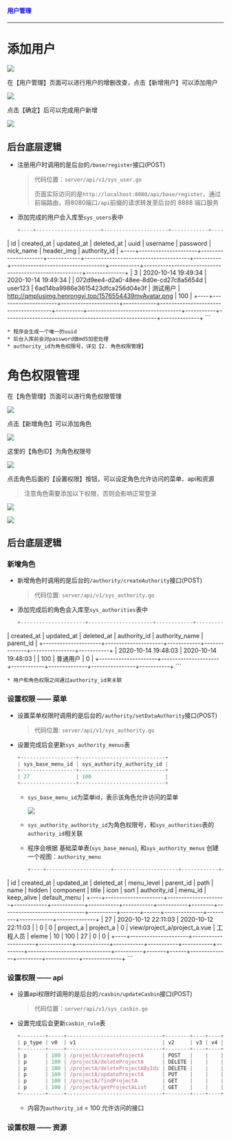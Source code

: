#### <font color="blue">用户管理</font>

---

# 添加用户

![](user_1.jpg)

在【用户管理】页面可以进行用户的增删改查，点击【新增用户】可以添加用户 

![](user_2.jpg)

点击【确定】后可以完成用户新增

![](user_3.jpg)

## 后台底层逻辑

* 注册用户时调用的是后台的`/base/register`接口(POST)

	> 代码位置：`server/api/v1/sys_user.go`
	>
	>  页面实际访问的是`http://localhost:8080/api/base/register`，通过前端路由，将8080端口`/api`前缀的请求转发至后台的 8888 端口服务
	
* 添加完成的用户会入库至`sys_users`表中

	```js
	+----+---------------------+---------------------+------------+--------------------------------------+----------+----------------------------------+-----------+-------------------------------------------------------+--------------+
| id | created_at          | updated_at          | deleted_at | uuid                                 | username | password                         | nick_name | header_img                                            | authority_id |
+----+---------------------+---------------------+------------+--------------------------------------+----------+----------------------------------+-----------+-------------------------------------------------------+--------------+
| 3  | 2020-10-14 19:49:34 | 2020-10-14 19:49:34 | <null>     | 072d9ee4-d2a0-48ee-8d0e-cd27c8a5654d | user123  | 6ad14ba9986e3615423dfca256d04e3f | 测试用户  | http://qmplusimg.henrongyi.top/1576554439myAvatar.png | 100          |
+----+---------------------+---------------------+------------+--------------------------------------+----------+----------------------------------+-----------+-------------------------------------------------------+--------------+
	```
	
	* 程序会生成一个唯一的uuid
	* 后台入库前会对password做md5加密处理
	* authority_id为角色权限号，详见【2. 角色权限管理】

# 角色权限管理

在【角色管理】页面可以进行角色权限管理

![](user_4.jpg)

点击【新增角色】可以添加角色

![](user_5.jpg)

这里的【角色ID】为角色权限号

![](user_6.jpg)

点击角色后面的【设置权限】按钮，可以设定角色允许访问的菜单、api和资源

> 注意角色需要添加以下权限，否则会影响正常登录

![](user_9.jpg)

![](user_8.jpg)

## 后台底层逻辑

### 新增角色

* 新增角色时调用的是后台的`/authority/createAuthority`接口(POST)

	> 代码位置: `server/api/v1/sys_authority.go`
	
* 添加完成后的角色会入库至`sys_authorities`表中

	```js
	+---------------------+---------------------+------------+--------------+----------------+-----------+
| created_at          | updated_at          | deleted_at | authority_id | authority_name | parent_id |
+---------------------+---------------------+------------+--------------+----------------+-----------+
| 2020-10-14 19:48:03 | 2020-10-14 19:48:03 | <null>     | 100          | 普通用户       | 0         |
+---------------------+---------------------+------------+--------------+----------------+-----------+
	```

	* 用户和角色权限之间通过authority_id来关联

### 设置权限 —— 菜单

* 设置菜单权限时调用的是后台的`/authority/setDataAuthority`接口(POST)

	> 代码位置: `server/api/v1/sys_authority.go`
	
* 设置完成后会更新`sys_authority_menus`表

	```js
	+------------------+----------------------------+
	| sys_base_menu_id | sys_authority_authority_id |
	+------------------+----------------------------+
	| 27               | 100                        |
	+------------------+----------------------------+
	```
	
	* `sys_base_menu_id`为菜单id，表示该角色允许访问的菜单

		![](user_7.jpg)
		
	* `sys_authority_authority_id`为角色权限号，和`sys_authorities`表的`authority_id`相关联
	* 程序会根据 基础菜单表(`sys_base_menus`), 和`sys_authority_menus` 创建一个视图：`authority_menu`

		```js
		+----+---------------------+---------------------+------------+------------+-----------+-----------+-----------+--------+------------------------------+----------+-------+------+--------------+---------+------------+--------------+
| id | created_at          | updated_at          | deleted_at | menu_level | parent_id | path      | name      | hidden | component                    | title    | icon  | sort | authority_id | menu_id | keep_alive | default_menu |
+----+---------------------+---------------------+------------+------------+-----------+-----------+-----------+--------+------------------------------+----------+-------+------+--------------+---------+------------+--------------+
| 27 | 2020-10-12 22:11:03 | 2020-10-12 22:11:03 | <null>     | 0          | 0         | project_a | project_a | 0      | view/project_a/project_a.vue | 工程人员 | eleme | 10   | 100          | 27      | 0          | 0            |
+----+---------------------+---------------------+------------+------------+-----------+-----------+-----------+--------+------------------------------+----------+-------+------+--------------+---------+------------+--------------+
		```
		
### 设置权限 —— api

* 设置api权限时调用的是后台的`/casbin/updateCasbin`接口(POST)
	
	> 代码位置：`server/api/v1/sys_casbin.go`
	
* 设置完成后会更新`casbin_rule`表

	```js
	+--------+-----+-------------------------------+--------+----+----+----+
	| p_type | v0  | v1                            | v2     | v3 | v4 | v5 |
	+--------+-----+-------------------------------+--------+----+----+----+
	| p      | 100 | /projectA/createProjectA      | POST   |    |    |    |
	| p      | 100 | /projectA/deleteProjectA      | DELETE |    |    |    |
	| p      | 100 | /projectA/deleteProjectAByIds | DELETE |    |    |    |
	| p      | 100 | /projectA/updateProjectA      | PUT    |    |    |    |
	| p      | 100 | /projectA/findProjectA        | GET    |    |    |    |
	| p      | 100 | /projectA/getProjectAList     | GET    |    |    |    |
	+--------+-----+-------------------------------+--------+----+----+----+
	```
	
	* 内容为`authority_id` = 100 允许访问的接口

### 设置权限 —— 资源